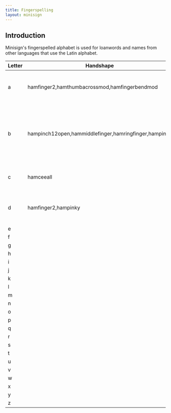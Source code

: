 ```yaml
---
title: Fingerspelling
layout: minisign
---
```

## Introduction
Minisign's fingerspelled alphabet is used for loanwords and names from other languages that use the Latin alphabet.

<table>
  <thead>
    <th>Letter</th>
    <th>Handshape</th>
    <th>Orientation</th>
    <th>Description</th>
    <th>Etymology</th>
  </thead>
  <tbody>
    <tr>
      <td>a</td>
      <td><ham-signs>hamfinger2,hamthumbacrossmod,hamfingerbendmod</ham-signs></td>
      <td><ham-signs>hamextfingeru,hampalml</ham-signs></td>
      <td>Fist with index finger extended and bent; palm left</td>
      <td>Borrowing of lowercase double-story "a"</td>
    </tr>
    <tr>
      <td>b</td>
      <td><ham-signs>hampinch12open,hammiddlefinger,hamringfinger,hampinky</ham-signs></td>
      <td><ham-signs>hamextfingeru,hampalml</ham-signs></td>
      <td>All fingers making an O shape, except for an extended index finger; palm left</td>
      <td>Borrowing of lowercase "b"</td>
    </tr>
    <tr>
      <td>c</td>
      <td><ham-signs>hamceeall</ham-signs></td>
      <td><ham-signs>hamextfingeru,hampalml</ham-signs></td>
      <td>All fingers make a C chape; palm left</td>
      <td>Borrowing of letter "c"</td>
    </tr>
    <tr>
      <td>d</td>
      <td><ham-signs>hamfinger2,hampinky</ham-signs></td>
      <td><ham-signs>hamextfingeru,hampalmu</ham-signs></td>
      <td>Fist with pinky finger extended; palm inward</td>
      <td>Borrowing of lowercase letter "d"</td>
    </tr>
    <tr>
      <td>e</td>
      <td><ham-signs></ham-signs></td>
      <td><ham-signs></ham-signs></td>
      <td></td>
      <td></td>
    </tr>
    <tr>
      <td>f</td>
      <td><ham-signs></ham-signs></td>
      <td><ham-signs></ham-signs></td>
      <td></td>
      <td></td>
    </tr>
    <tr>
      <td>g</td>
      <td><ham-signs></ham-signs></td>
      <td><ham-signs></ham-signs></td>
      <td></td>
      <td></td>
    </tr>
    <tr>
      <td>h</td>
      <td><ham-signs></ham-signs></td>
      <td><ham-signs></ham-signs></td>
      <td></td>
      <td></td>
    </tr>
    <tr>
      <td>i</td>
      <td><ham-signs></ham-signs></td>
      <td><ham-signs></ham-signs></td>
      <td></td>
      <td></td>
    </tr>
    <tr>
      <td>j</td>
      <td><ham-signs></ham-signs></td>
      <td><ham-signs></ham-signs></td>
      <td></td>
      <td></td>
    </tr>
    <tr>
      <td>k</td>
      <td><ham-signs></ham-signs></td>
      <td><ham-signs></ham-signs></td>
      <td></td>
      <td></td>
    </tr>
    <tr>
      <td>l</td>
      <td><ham-signs></ham-signs></td>
      <td><ham-signs></ham-signs></td>
      <td></td>
      <td></td>
    </tr>
    <tr>
      <td>m</td>
      <td><ham-signs></ham-signs></td>
      <td><ham-signs></ham-signs></td>
      <td></td>
      <td></td>
    </tr>
    <tr>
      <td>n</td>
      <td><ham-signs></ham-signs></td>
      <td><ham-signs></ham-signs></td>
      <td></td>
      <td></td>
    </tr>
    <tr>
      <td>o</td>
      <td><ham-signs></ham-signs></td>
      <td><ham-signs></ham-signs></td>
      <td></td>
      <td></td>
    </tr>
    <tr>
      <td>p</td>
      <td><ham-signs></ham-signs></td>
      <td><ham-signs></ham-signs></td>
      <td></td>
      <td></td>
    </tr>
    <tr>
      <td>q</td>
      <td><ham-signs></ham-signs></td>
      <td><ham-signs></ham-signs></td>
      <td></td>
      <td></td>
    </tr>
    <tr>
      <td>r</td>
      <td><ham-signs></ham-signs></td>
      <td><ham-signs></ham-signs></td>
      <td></td>
      <td></td>
    </tr>
    <tr>
      <td>s</td>
      <td><ham-signs></ham-signs></td>
      <td><ham-signs></ham-signs></td>
      <td></td>
      <td></td>
    </tr>
    <tr>
      <td>t</td>
      <td><ham-signs></ham-signs></td>
      <td><ham-signs></ham-signs></td>
      <td></td>
      <td></td>
    </tr>
    <tr>
      <td>u</td>
      <td><ham-signs></ham-signs></td>
      <td><ham-signs></ham-signs></td>
      <td></td>
      <td></td>
    </tr>
    <tr>
      <td>v</td>
      <td><ham-signs></ham-signs></td>
      <td><ham-signs></ham-signs></td>
      <td></td>
      <td></td>
    </tr>
    <tr>
      <td>w</td>
      <td><ham-signs></ham-signs></td>
      <td><ham-signs></ham-signs></td>
      <td></td>
      <td></td>
    </tr>
    <tr>
      <td>x</td>
      <td><ham-signs></ham-signs></td>
      <td><ham-signs></ham-signs></td>
      <td></td>
      <td></td>
    </tr>
    <tr>
      <td>y</td>
      <td><ham-signs></ham-signs></td>
      <td><ham-signs></ham-signs></td>
      <td></td>
      <td></td>
    </tr>
    <tr>
      <td>z</td>
      <td><ham-signs></ham-signs></td>
      <td><ham-signs></ham-signs></td>
      <td></td>
      <td></td>
    </tr>
  </tbody>
</table>